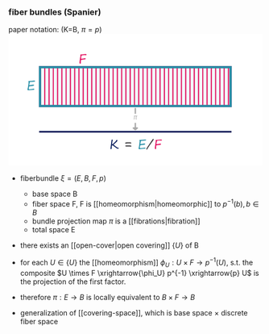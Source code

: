### fiber bundles (Spanier)
paper notation: (K=B, $\pi=p$)
![](figures/k_qspace.png)
 - fiberbundle $\xi = (E, B, F, p)$
    - base space B 
    - fiber space F, F is [[homeomorphism|homeomorphic]] to $p^{-1}(b), b \in B$
    - bundle projection map $\pi$ is a [[fibrations|fibration]]
    - total space E
- there exists an [[open-cover|open covering]] $\{U\}$ of B
- for each $U \in \{U\}$ the [[homeomorphism]] $\phi_U: U \times F \rightarrow p^{-1}(U)$, s.t. the composite $U \times F \xrightarrow{\phi_U} p^{-1} \xrightarrow{p} U$ is the projection of the first factor. 
- therefore $\pi:E \rightarrow B$ is locally  equivalent to $B \times F \rightarrow B$

- generalization of [[covering-space]], which is base space $\times$ discrete fiber space

